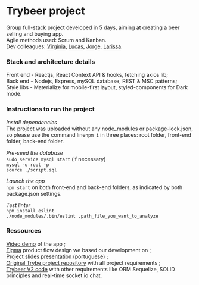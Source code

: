 # Trybeer project

Group full-stack project developed in 5 days, aiming at creating a beer selling and buying app.<br>
Agile methods used: Scrum and Kanban.<br>
Dev colleagues: [Virginia](https://github.com/virginia-duca), [Lucas](https://github.com/lucascv), [Jorge](https://github.com/JorgeLky), [Larissa](https://github.com/larissapalombo).

### Stack and architecture details

Front end - Reactjs, React Context API & hooks, fetching axios lib; <br>
Back end - Nodejs, Express, mySQL database, REST & MSC patterns;<br>
Style libs - Materialize for mobile-first layout, styled-components for Dark mode.

### Instructions to run the project

*Install dependencies*<br>
The project was uploaded without any node_modules or package-lock.json, so please use the command line```npm i``` in three places: root folder, front-end folder, back-end folder.

*Pre-seed the database*<br>
```sudo service mysql start``` (if necessary)<br>
```mysql -u root -p```<br>
```source ./script.sql```

*Launch the app*<br>
```npm start``` on both front-end and back-end folders, as indicated by both package.json settings.

*Test linter*<br>
```npm install eslint```<br>
```./node_modules/.bin/eslint .path_file_you_want_to_analyze```

### Ressources
[Video demo](https://www.linkedin.com/posts/juliette-beaudet_react-nodejs-mysql-activity-6770742874754584576-XNz9) of the app ; <br>
[Figma](https://www.figma.com/file/tzP4txu6Uy0qCxVZWdWMBO/TryBeer?node-id=0%3A1 ) product flow design we based our development on ; <br> 
[Project slides presentation (portuguese)](https://www.canva.com/design/DAEV9tS_qEc/ifjXL0GCUxOepagxH7gmRw/view?utm_content=DAEV9tS_qEc&utm_campaign=designshare&utm_medium=link&utm_source=sharebutton) ; <br>
[Original Trybe project repository](https://github.com/tryber/sd-05-trybeer) with all project requirements ; <br>
[Trybeer V2 code](https://github.com/tryber/sd-05-project-trybeer-v2/pull/) with other requirements like ORM Sequelize, SOLID principles and real-time socket.io chat.


